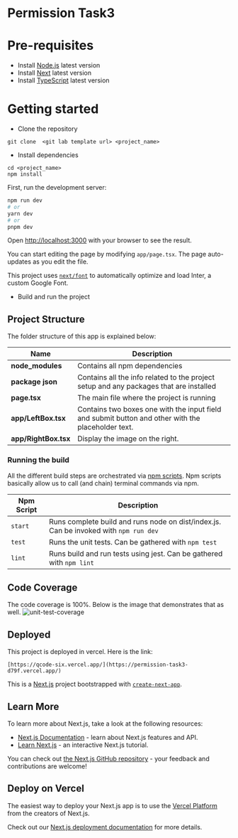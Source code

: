 # Permission Task3

# Pre-requisites

- Install [Node.js](https://nodejs.org/en/) latest version
- Install [Next](https://nextjs.org/docs/getting-started/installation) latest version
- Install [TypeScript](https://www.typescriptlang.org/download) latest version

# Getting started

- Clone the repository

```
git clone  <git lab template url> <project_name>
```

- Install dependencies

```
cd <project_name>
npm install
```

First, run the development server:

```bash
npm run dev
# or
yarn dev
# or
pnpm dev
```

Open [http://localhost:3000](http://localhost:3000) with your browser to see the result.

You can start editing the page by modifying `app/page.tsx`. The page auto-updates as you edit the file.

This project uses [`next/font`](https://nextjs.org/docs/basic-features/font-optimization) to automatically optimize and load Inter, a custom Google Font.

- Build and run the project

## Project Structure

The folder structure of this app is explained below:

| Name                 | Description                                                                                        |
| -------------------- | -------------------------------------------------------------------------------------------------- |
| **node_modules**     | Contains all npm dependencies                                                                      |
| **package json**     | Contains all the info related to the project setup and any packages that are installed             |
| **page.tsx**         | The main file where the project is running                                                         |
| **app/LeftBox.tsx**  | Contains two boxes one with the input field and submit button and other with the placeholder text. |
| **app/RightBox.tsx** | Display the image on the right.                                                                    |

### Running the build

All the different build steps are orchestrated via [npm scripts](https://docs.npmjs.com/misc/scripts).
Npm scripts basically allow us to call (and chain) terminal commands via npm.

| Npm Script | Description                                                                           |
| ---------- | ------------------------------------------------------------------------------------- |
| `start`    | Runs complete build and runs node on dist/index.js. Can be invoked with `npm run dev` |
| `test`     | Runs the unit tests. Can be gathered with `npm test`                                  |
| `lint`     | Runs build and run tests using jest. Can be gathered with `npm lint`                  |

## Code Coverage

The code coverage is 100%. Below is the image that demonstrates that as well.
![unit-test-coverage](https://github.com/awaisaltaf123/permission-task3/assets/98595364/d965631c-f2fe-4a86-8817-1c0e30b13672)

## Deployed

This project is deployed in vercel.
Here is the link:

```
[https://qcode-six.vercel.app/](https://permission-task3-d79f.vercel.app/)
```

This is a [Next.js](https://nextjs.org/) project bootstrapped with [`create-next-app`](https://github.com/vercel/next.js/tree/canary/packages/create-next-app).

## Learn More

To learn more about Next.js, take a look at the following resources:

- [Next.js Documentation](https://nextjs.org/docs) - learn about Next.js features and API.
- [Learn Next.js](https://nextjs.org/learn) - an interactive Next.js tutorial.

You can check out [the Next.js GitHub repository](https://github.com/vercel/next.js/) - your feedback and contributions are welcome!

## Deploy on Vercel

The easiest way to deploy your Next.js app is to use the [Vercel Platform](https://vercel.com/new?utm_medium=default-template&filter=next.js&utm_source=create-next-app&utm_campaign=create-next-app-readme) from the creators of Next.js.

Check out our [Next.js deployment documentation](https://nextjs.org/docs/deployment) for more details.
